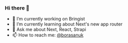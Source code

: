 ### Hi there 👋

<!--
**bsanuk/bsanuk** is a ✨ _special_ ✨ repository because its `README.md` (this file) appears on your GitHub profile.

Here are some ideas to get you started:

- 🔭 I’m currently working on ...
- 🌱 I’m currently learning ...
- 👯 I’m looking to collaborate on ...
- 🤔 I’m looking for help with ...
- 💬 Ask me about ...
- 📫 How to reach me: ...
- 😄 Pronouns: ...
- ⚡ Fun fact: ...
-->

- 🔭 I’m currently working on Bringist 
- 🌱 I’m currently learning about Next's new app router
- 💬 Ask me about Next, React, Strapi
- 📫 How to reach me: [@borasanuk](https://twitter.com/borasanuk)
